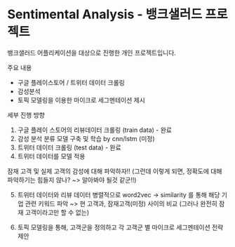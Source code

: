 # Sentimental Analysis - 뱅크샐러드 프로젝트

뱅크샐러드 어플리케이션을 대상으로 진행한 개인 프로젝트입니다.

주요 내용
- 구글 플레이스토어 / 트위터 데이터 크롤링
- 감성분석
- 토픽 모델링을 이용한 마이크로 세그멘테이션 제시

세부 진행 방향
1. 구글 플레이 스토어의 리뷰데이터 크롤링 (train data) - 완료
2. 감성 분석 분류 모델 구축 및 학습 by cnn/lstm (미정)
3. 트위터 데이터 크롤링 (test data) -  완료
4. 트위터 데이터를 모델 적용

잠재 고객 및 실제 고객의 감성에 대해 파악하자!! 
(그런데 이렇게 되면, 정확도에 대해 파악하기는 힘들지 않나? ~> 알아봐야 될것 같군!!)

5. 트위터 데이터와 리뷰 데이터 병렬적으로 word2vec -> similarity 를 통해 해당 기업 관련 키워드 파악
~> 현 고객과, 잠재고객(미정) 사이의 비교 (그러나 완전히 잠재 고객이라고만 할 수 없는)
 
5. 토픽 모델링을 통해, 고객군을 정의하고 각 고객군 별 마이크로 세그멘테이션 전략 제안


